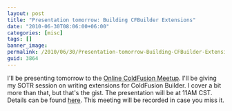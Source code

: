 ```yaml
---
layout: post
title: "Presentation tomorrow: Building CFBuilder Extensions"
date: "2010-06-30T08:06:00+06:00"
categories: [misc]
tags: []
banner_image: 
permalink: /2010/06/30/Presentation-tomorrow-Building-CFBuilder-Extensions
guid: 3864
---
```


I'll be presenting tomorrow to the <a href="http://www.meetup.com/coldfusionmeetup/">Online ColdFusion Meetup</a>. I'll be giving my SOTR session on writing extensions for ColdFusion Builder. I cover a bit more than that, but that's the gist. The presentation will be at 11AM CST. Details can be found <a href="http://www.meetup.com/coldfusionmeetup/calendar/13947173/?a=nr1p_grp&rv=nr1p">here</a>. This meeting will be recorded in case you miss it.